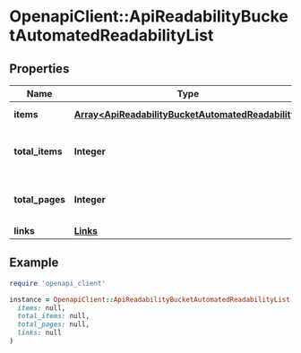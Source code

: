 # OpenapiClient::ApiReadabilityBucketAutomatedReadabilityList

## Properties

| Name | Type | Description | Notes |
| ---- | ---- | ----------- | ----- |
| **items** | [**Array&lt;ApiReadabilityBucketAutomatedReadability&gt;**](ApiReadabilityBucketAutomatedReadability.md) | Set of items. |  |
| **total_items** | **Integer** | Total number of items in result set. |  |
| **total_pages** | **Integer** | Total number of pages in result set. |  |
| **links** | [**Links**](Links.md) |  | [optional] |

## Example

```ruby
require 'openapi_client'

instance = OpenapiClient::ApiReadabilityBucketAutomatedReadabilityList.new(
  items: null,
  total_items: null,
  total_pages: null,
  links: null
)
```

